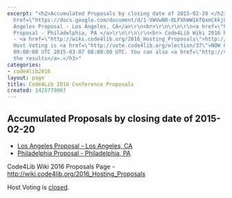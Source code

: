 ```yaml
---
excerpt: "<h2>Accumulated Proposals by closing date of 2015-02-20 </h2>\r\n\r\n<h3><a
  href=\"https://docs.google.com/document/d/1-VWVwN0-0LFXhWW1kfQxmCkkjQoK7oor5RZhMwP3zuc/edit\">Los
  Angeles Proposal - Los Angeles, CA</a>\r\n<br>\r\n\r\n\r\n<a href=\"http://c4l-phl.github.io/\">Philadelphia
  Proposal - Philadelphia, PA </a>\r\n\r\n\r\n<br> Code4Lib Wiki 2016 Proposals Page
  - <a href=\"http://wiki.code4lib.org/2016_Hosting_Proposals\">http://wiki.code4lib.org/2016_Hosting_Proposals</a>\r\n\r\n<br>
  Host Voting is <a href=\"http://vote.code4lib.org/election/37\">NOW OPEN</a> 2015-02-23
  00:00:00 UTC 2015-03-07 08:00:00 UTC. You can also <a href=\"http://vote.code4lib.org/election/37\">watch
  the results</a>.</h3>"
categories:
- code4lib2016
layout: page
title: Code4Lib 2016 Conference Proposals
created: 1425770067
---
```

<h2>Accumulated Proposals by closing date of 2015-02-20 </h2>

<ul>
<li> <a href="https://docs.google.com/document/d/1-VWVwN0-0LFXhWW1kfQxmCkkjQoK7oor5RZhMwP3zuc/edit">Los Angeles Proposal - Los Angeles, CA</a> </li>
<li><a href="http://c4l-phl.github.io/">Philadelphia Proposal - Philadelphia, PA </a></li>
</ul>

<p> Code4Lib Wiki 2016 Proposals Page - <a href="http://wiki.code4lib.org/2016_Hosting_Proposals">http://wiki.code4lib.org/2016_Hosting_Proposals</a></p>

<p> Host Voting is <a href="http://vote.code4lib.org/election/37">closed</a>.</p>
